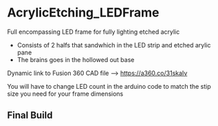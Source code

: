 # AcrylicEtching_LEDFrame
Full encompassing LED frame for fully lighting etched acrylic
* Consists of 2 halfs that sandwhich in the LED strip and etched arylic pane
* The brains goes in the hollowed out base

Dynamic link to Fusion 360 CAD file --> https://a360.co/31skaIv

You will have to change LED count in the arduino code to match the stip size you need for your frame dimensions

## Final Build



